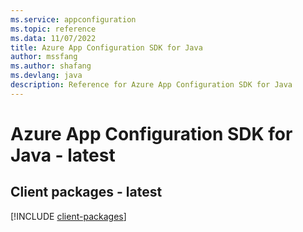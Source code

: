 ```yaml
---
ms.service: appconfiguration
ms.topic: reference
ms.data: 11/07/2022
title: Azure App Configuration SDK for Java
author: mssfang
ms.author: shafang
ms.devlang: java
description: Reference for Azure App Configuration SDK for Java
---
```

# Azure App Configuration SDK for Java - latest

## Client packages - latest
[!INCLUDE [client-packages](app-configuration-client-index.md)]